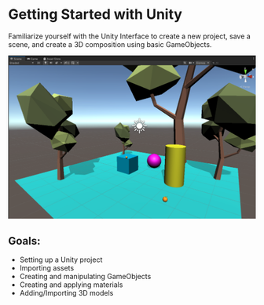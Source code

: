# Getting Started with Unity

Familiarize yourself with the Unity Interface to create a new project, save a scene, and create a 3D composition using basic GameObjects. 

![Assignment01](Assignment_01_LastName-v1.png)

## Goals: 

* Setting up a Unity project
* Importing assets
* Creating and manipulating GameObjects
* Creating and applying materials
* Adding/Importing 3D models
